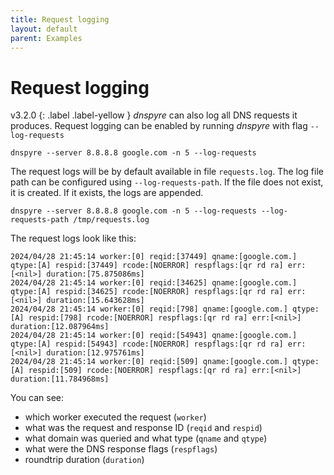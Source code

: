 ```yaml
---
title: Request logging
layout: default
parent: Examples
---
```


# Request logging
v3.2.0
{: .label .label-yellow }
*dnspyre* can also log all DNS requests it produces. Request logging can be enabled by running *dnspyre* with flag `--log-requests`

```
dnspyre --server 8.8.8.8 google.com -n 5 --log-requests
```

The request logs will be by default available in file `requests.log`. The log file path can be configured using `--log-requests-path`.
If the file does not exist, it is created. If it exists, the logs are appended.

```
dnspyre --server 8.8.8.8 google.com -n 5 --log-requests --log-requests-path /tmp/requests.log
```

The request logs look like this:
```
2024/04/28 21:45:14 worker:[0] reqid:[37449] qname:[google.com.] qtype:[A] respid:[37449] rcode:[NOERROR] respflags:[qr rd ra] err:[<nil>] duration:[75.875086ms]
2024/04/28 21:45:14 worker:[0] reqid:[34625] qname:[google.com.] qtype:[A] respid:[34625] rcode:[NOERROR] respflags:[qr rd ra] err:[<nil>] duration:[15.643628ms]
2024/04/28 21:45:14 worker:[0] reqid:[798] qname:[google.com.] qtype:[A] respid:[798] rcode:[NOERROR] respflags:[qr rd ra] err:[<nil>] duration:[12.087964ms]
2024/04/28 21:45:14 worker:[0] reqid:[54943] qname:[google.com.] qtype:[A] respid:[54943] rcode:[NOERROR] respflags:[qr rd ra] err:[<nil>] duration:[12.975761ms]
2024/04/28 21:45:14 worker:[0] reqid:[509] qname:[google.com.] qtype:[A] respid:[509] rcode:[NOERROR] respflags:[qr rd ra] err:[<nil>] duration:[11.784968ms]
```
You can see:
* which worker executed the request (`worker`)
* what was the request and response ID (`reqid` and `respid`)
* what domain was queried and what type (`qname` and `qtype`)
* what were the DNS response flags (`respflags`)
* roundtrip duration (`duration`)
